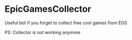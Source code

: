# EpicGamesCollector
Useful bot if you forget to collect free cool games from EGS

PS:
Collector is not working anymore
